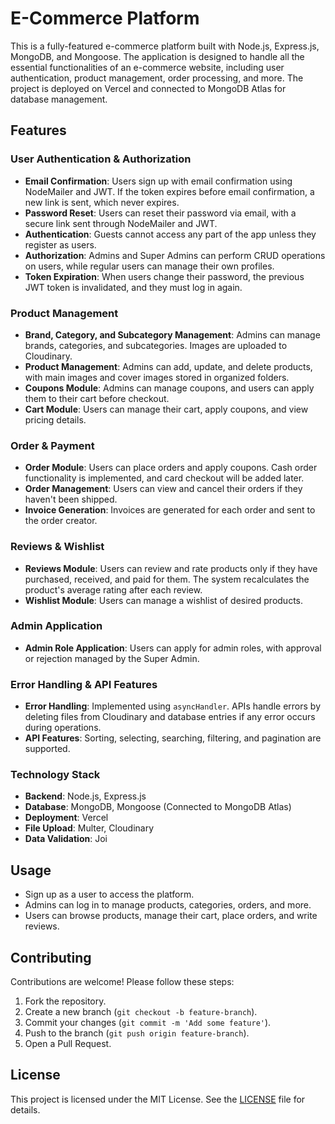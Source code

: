 # E-Commerce Platform

This is a fully-featured e-commerce platform built with Node.js, Express.js, MongoDB, and Mongoose. The application is designed to handle all the essential functionalities of an e-commerce website, including user authentication, product management, order processing, and more. The project is deployed on Vercel and connected to MongoDB Atlas for database management.

## Features

### User Authentication & Authorization
- **Email Confirmation**: Users sign up with email confirmation using NodeMailer and JWT. If the token expires before email confirmation, a new link is sent, which never expires.
- **Password Reset**: Users can reset their password via email, with a secure link sent through NodeMailer and JWT.
- **Authentication**: Guests cannot access any part of the app unless they register as users.
- **Authorization**: Admins and Super Admins can perform CRUD operations on users, while regular users can manage their own profiles.
- **Token Expiration**: When users change their password, the previous JWT token is invalidated, and they must log in again.

### Product Management
- **Brand, Category, and Subcategory Management**: Admins can manage brands, categories, and subcategories. Images are uploaded to Cloudinary.
- **Product Management**: Admins can add, update, and delete products, with main images and cover images stored in organized folders.
- **Coupons Module**: Admins can manage coupons, and users can apply them to their cart before checkout.
- **Cart Module**: Users can manage their cart, apply coupons, and view pricing details.

### Order & Payment
- **Order Module**: Users can place orders and apply coupons. Cash order functionality is implemented, and card checkout will be added later.
- **Order Management**: Users can view and cancel their orders if they haven't been shipped.
- **Invoice Generation**: Invoices are generated for each order and sent to the order creator.

### Reviews & Wishlist
- **Reviews Module**: Users can review and rate products only if they have purchased, received, and paid for them. The system recalculates the product's average rating after each review.
- **Wishlist Module**: Users can manage a wishlist of desired products.

### Admin Application
- **Admin Role Application**: Users can apply for admin roles, with approval or rejection managed by the Super Admin.

### Error Handling & API Features
- **Error Handling**: Implemented using `asyncHandler`. APIs handle errors by deleting files from Cloudinary and database entries if any error occurs during operations.
- **API Features**: Sorting, selecting, searching, filtering, and pagination are supported.

### Technology Stack
- **Backend**: Node.js, Express.js
- **Database**: MongoDB, Mongoose (Connected to MongoDB Atlas)
- **Deployment**: Vercel
- **File Upload**: Multer, Cloudinary
- **Data Validation**: Joi

## Usage

- Sign up as a user to access the platform.
- Admins can log in to manage products, categories, orders, and more.
- Users can browse products, manage their cart, place orders, and write reviews.

## Contributing

Contributions are welcome! Please follow these steps:

1. Fork the repository.
2. Create a new branch (`git checkout -b feature-branch`).
3. Commit your changes (`git commit -m 'Add some feature'`).
4. Push to the branch (`git push origin feature-branch`).
5. Open a Pull Request.

## License

This project is licensed under the MIT License. See the [LICENSE](LICENSE) file for details.
